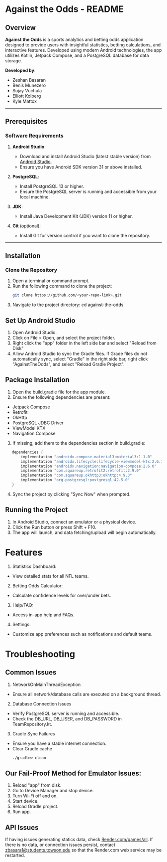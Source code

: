 # Against the Odds - README

## Overview

**Against the Odds** is a sports analytics and betting odds application designed to provide users with insightful statistics, betting calculations, and interactive features. Developed using modern Android technologies, the app utilizes Kotlin, Jetpack Compose, and a PostgreSQL database for data storage.

**Developed by**:
- Zeshan Basaran
- Benis Munezero
- Sujay Vuchula
- Elliott Kolberg
- Kyle Mattox

---

## Prerequisites

### **Software Requirements**
1. **Android Studio**:
    - Download and install Android Studio (latest stable version) from [Android Studio](https://developer.android.com/studio).
    - Ensure you have Android SDK version 31 or above installed.

2. **PostgreSQL**:
    - Install PostgreSQL 13 or higher.
    - Ensure the PostgreSQL server is running and accessible from your local machine.

3. **JDK**:
    - Install Java Development Kit (JDK) version 11 or higher.

4. **Git** (optional):
    - Install Git for version control if you want to clone the repository.

---

## Installation

### **Clone the Repository**
1. Open a terminal or command prompt.
2. Run the following command to clone the project:
   ```bash
   git clone https://github.com/<your-repo-link>.git
3. Navigate to the project directory:
   cd against-the-odds

## Set Up Android Studio
1. Open Android Studio.
2. Click on File > Open, and select the project folder.
3. Right click the "app" folder in the left side bar and select "Reload from Disk"
4. Allow Android Studio to sync the Gradle files. If Grade files do not automatically sync, select
   "Gradle" in the right side bar, right click "AgainstTheOdds", and select "Reload Gradle Project".

## Package Installation
1. Open the build.gradle file for the app module.
2. Ensure the following dependencies are present:
- Jetpack Compose 
- Retrofit 
- OkHttp 
- PostgreSQL JDBC Driver 
- ViewModel KTX 
- Navigation Compose
3. If missing, add them to the dependencies section in build.gradle:
```gradle
   dependencies {
       implementation "androidx.compose.material3:material3:1.1.0"
       implementation "androidx.lifecycle:lifecycle-viewmodel-ktx:2.6.1"
       implementation "androidx.navigation:navigation-compose:2.6.0"
       implementation "com.squareup.retrofit2:retrofit:2.9.0"
       implementation "com.squareup.okhttp3:okhttp:4.9.3"
       implementation "org.postgresql:postgresql:42.5.0"
   }
```
4. Sync the project by clicking "Sync Now" when prompted.

## Running the Project
1. In Android Studio, connect an emulator or a physical device.
2. Click the Run button or press Shift + F10.
3. The app will launch, and data fetching/upload will begin automatically.

# Features
1. Statistics Dashboard:
- View detailed stats for all NFL teams.
2. Betting Odds Calculator:
- Calculate confidence levels for over/under bets.
3. Help/FAQ:
- Access in-app help and FAQs.
4. Settings:
- Customize app preferences such as notifications and default teams.

# Troubleshooting
## Common Issues
1. NetworkOnMainThreadException
- Ensure all network/database calls are executed on a background thread.
2. Database Connection Issues
- Verify PostgreSQL server is running and accessible.
- Check the DB_URL, DB_USER, and DB_PASSWORD in TeamRepository.kt.
3. Gradle Sync Failures
- Ensure you have a stable internet connection.
- Clear Gradle cache
   ```bash
   ./gradlew clean
## Our Fail-Proof Method for Emulator Issues:
1. Reload "app" from disk.
2. Go to Device Manager and stop device.
3. Turn Wi-Fi off and on.
4. Start device.
5. Reload Gradle project.
6. Run app.
## API Issues
If having issues generating statics data, check [Render.com/games/all](https://nfl-api.onrender.com/games/all).
If there is no data, or connection issues persist, contact zbasara1@students.towson.edu so that the
Render.com web service may be restarted.